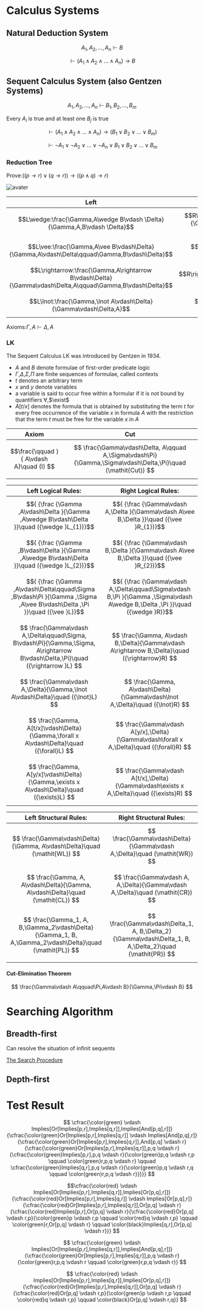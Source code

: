 # Calculus Systems

## Natural Deduction System

$$
A_1,A_2,...,A_n\vdash B
$$

$$
\vdash (A_1\wedge A_2\wedge...\wedge A_n)\to B
$$

## Sequent Calculus System (also Gentzen Systems)

$$
A_1,A_2,...,A_n\vdash B_1,B_2,...,B_m
$$

Every $A_i$ is true and at least one $B_j$ is true

$$
\vdash (A_1\wedge A_2\wedge...\wedge A_n)\to (B_1\vee B_2\vee...\vee B_m)
$$

$$
\vdash \lnot A_1\vee \lnot A_2\vee...\vee\lnot A_n\vee B_1\vee B_2\vee...\vee B_m
$$

### Reduction Tree

Prove:$((p\rightarrow r)\vee (q\rightarrow r))\rightarrow ((p\wedge q)\rightarrow r)$

![avater](https://upload.wikimedia.org/wikipedia/commons/0/0d/Sequent_calculus_proof_tree_example.png)

|                                                   Left                                                    |                                                Right                                                |
| :-------------------------------------------------------------------------------------------------------: | :-------------------------------------------------------------------------------------------------: |
|                 $$L\wedge:\frac{\Gamma,A\wedge B\vdash \Delta}{\Gamma,A,B\vdash \Delta}$$                 | $$R\wedge:\frac{\Gamma\vdash \Delta,A\wedge B}{\Gamma\vdash \Delta,A\qquad \Gamma\vdash \Delta,B}$$ |
|        $$L\vee:\frac{\Gamma,A\vee B\vdash\Delta}{\Gamma,A\vdash\Delta\qquad\Gamma,B\vdash\Delta}$$        |             $$R\vee:\frac {\Gamma \vdash \Delta ,A\vee B}{\Gamma \vdash \Delta ,A,B}$$              |
| $$L\rightarrow:\frac{\Gamma,A\rightarrow B\vdash\Delta}{\Gamma\vdash\Delta,A\qquad\Gamma,B\vdash\Delta}$$ |          $$R\rightarrow:\frac{\Gamma\vdash\Delta,A\rightarrow B}{\Gamma,A\vdash\Delta,B}$$          |
|                    $$L\lnot:\frac{\Gamma,\lnot A\vdash\Delta}{\Gamma\vdash\Delta,A}$$                     |                $$R\lnot:\frac{\Gamma \vdash\Delta,\lnot A}{\Gamma,A\vdash\Delta }$$                 |

Axioms:$\Gamma,A\vdash\Delta,A$

### LK

The Sequent Calculus LK was introduced by Gentzen in 1934.

- $A$ and $B$ denote formulae of first-order predicate logic
- $\Gamma$,$\Delta$,$\Sigma$,$\Pi$ are finite sequences of formulae, called contexts
- $t$ denotes an arbitrary term
- $x$ and $y$ denote variables
- a variable is said to occur free within a formular if it is not bound by quantifiers $\forall$,$\exist$
- $A[t/x]$ denotes the formula that is obtained by substituting the term $t$ for every free occurrence of the variable $x$ in formula $A$ with the restriction that the term $t$ must be free for the variable $x$ in $A$

|                  Axiom                   |                                                       Cut                                                        |
| :--------------------------------------: | :--------------------------------------------------------------------------------------------------------------: |
| $$\frac{\qquad }{ A\vdash A}\quad (I) $$ | $$   \frac{\Gamma\vdash\Delta, A\qquad A,\Sigma\vdash\Pi} {\Gamma,\Sigma\vdash\Delta,\Pi}\quad (\mathit{Cut}) $$ |

|                                                        Left Logical Rules:                                                        |                                                      Right Logical Rules:                                                      |
| :-------------------------------------------------------------------------------------------------------------------------------: | :----------------------------------------------------------------------------------------------------------------------------: |
|                   $${ {\frac {\Gamma ,A\vdash\Delta }{\Gamma ,A\wedge B\vdash\Delta }}\quad ({\wedge }L_{1})}$$                   |                   $${ {\frac {\Gamma\vdash A,\Delta }{\Gamma\vdash A\vee B,\Delta }}\quad ({\vee }R_{1})}$$                    |
|                   $${ {\frac {\Gamma ,B\vdash\Delta }{\Gamma ,A\wedge B\vdash\Delta }}\quad ({\wedge }L_{2})}$$                   |                   $${ {\frac {\Gamma\vdash B,\Delta }{\Gamma\vdash A\vee B,\Delta }}\quad ({\vee }R_{2})}$$                    |
|    $${ {\frac {\Gamma ,A\vdash\Delta\qquad\Sigma ,B\vdash\Pi }{\Gamma ,\Sigma ,A\vee B\vdash\Delta ,\Pi }}\quad ({\vee }L)}$$     | $${ {\frac {\Gamma\vdash A,\Delta\qquad\Sigma\vdash B,\Pi }{\Gamma ,\Sigma\vdash A\wedge B,\Delta ,\Pi }}\quad ({\wedge }R)}$$ |
| $$ \frac{\Gamma\vdash A,\Delta\qquad\Sigma, B\vdash\Pi}{\Gamma,\Sigma, A\rightarrow B\vdash\Delta,\Pi}\quad  ({\rightarrow }L) $$ |                $$  \frac{\Gamma, A\vdash B,\Delta}{\Gamma\vdash A\rightarrow B,\Delta}\quad ({\rightarrow}R) $$                |
|                          $$ \frac{\Gamma\vdash A,\Delta}{\Gamma,\lnot A\vdash\Delta}\quad  ({\lnot}L) $$                          |                         $$ \frac{\Gamma, A\vdash\Delta}{\Gamma\vdash\lnot A,\Delta}\quad ({\lnot}R) $$                         |
|                    $$ \frac{\Gamma, A[t/x]\vdash\Delta}{\Gamma,\forall x A\vdash\Delta}\quad  ({\forall}L) $$                     |                  $$ \frac{\Gamma\vdash A[y/x],\Delta}{\Gamma\vdash\forall x A,\Delta}\quad  ({\forall}R)  $$                   |
|                    $$ \frac{\Gamma, A[y/x]\vdash\Delta}{\Gamma,\exists x A\vdash\Delta}\quad  ({\exists}L) $$                     |                   $$ \frac{\Gamma\vdash A[t/x],\Delta}{\Gamma\vdash\exists x A,\Delta}\quad  ({\exists}R) $$                   |

|                                          Left Structural Rules:                                          |                                         Right Structural Rules:                                          |
| :------------------------------------------------------------------------------------------------------: | :------------------------------------------------------------------------------------------------------: |
|                $$ \frac{\Gamma\vdash\Delta}{\Gamma, A\vdash\Delta}\quad (\mathit{WL}) $$                 |                $$ \frac{\Gamma\vdash\Delta}{\Gamma\vdash A,\Delta}\quad (\mathit{WR}) $$                 |
|             $$ \frac{\Gamma, A, A\vdash\Delta}{\Gamma, A\vdash\Delta}\quad (\mathit{CL}) $$              |             $$ \frac{\Gamma\vdash A, A,\Delta}{\Gamma\vdash A,\Delta}\quad (\mathit{CR}) $$              |
| $$ \frac{\Gamma_1, A, B,\Gamma_2\vdash\Delta}{\Gamma_1, B, A,\Gamma_2\vdash\Delta}\quad (\mathit{PL}) $$ | $$ \frac{\Gamma\vdash\Delta_1, A, B,\Delta_2}{\Gamma\vdash\Delta_1, B, A,\Delta_2}\quad (\mathit{PR}) $$ |

#### Cut-Elimination Theorem

$$
\frac{\Gamma\vdash A\qquad\Pi,A\vdash B}{\Gamma,\Pi\vdash B}
$$

# Searching Algorithm

## Breadth-first

Can resolve the situation of infinit sequents

[The Search Procedure](logic_gallier.pdf)

## Depth-first



# Test Result

$$
\cfrac{\color{green} \vdash Implies[Or[Implies[p,r],Implies[q,r]],Implies[And[p,q],r]]}{\cfrac{\color{green}Or[Implies[p,r],Implies[q,r]] \vdash Implies[And[p,q],r]}{\cfrac{\color{green}Or[Implies[p,r],Implies[q,r]],And[p,q] \vdash r}{\cfrac{\color{green}Or[Implies[p,r],Implies[q,r]],p,q \vdash r}{\cfrac{\color{green}Implies[p,r],p,q \vdash r}{\color{green}p,q \vdash r,p \qquad \color{green}r,p,q \vdash r} \qquad \cfrac{\color{green}Implies[q,r],p,q \vdash r}{\color{green}p,q \vdash r,q \qquad \color{green}r,p,q \vdash r}}}}}
$$

$$\cfrac{\color{red} \vdash Implies[Or[Implies[p,r],Implies[q,r]],Implies[Or[p,q],r]]}{\cfrac{\color{red}Or[Implies[p,r],Implies[q,r]] \vdash Implies[Or[p,q],r]}{\cfrac{\color{red}Or[Implies[p,r],Implies[q,r]],Or[p,q] \vdash r}{\cfrac{\color{red}Implies[p,r],Or[p,q] \vdash r}{\cfrac{\color{red}Or[p,q] \vdash r,p}{\color{green}p \vdash r,p \qquad \color{red}q \vdash r,p} \qquad \color{green}r,Or[p,q] \vdash r} \qquad \color{black}Implies[q,r],Or[p,q] \vdash r}}}
$$

$$ \cfrac{\color{green} \vdash Implies[Or[Implies[p,r],Implies[q,r]],Implies[And[p,q],r]]}{\cfrac{\color{green}Or[Implies[p,r],Implies[q,r]],p,q \vdash r}{\color{green}r,p,q \vdash r \qquad \color{green}r,p,q \vdash r}}
$$

$$ \cfrac{\color{red} \vdash Implies[Or[Implies[p,r],Implies[q,r]],Implies[Or[p,q],r]]}{\cfrac{\color{red}Or[Implies[p,r],Implies[q,r]],Or[p,q] \vdash r}{\cfrac{\color{red}Or[p,q] \vdash r,p}{\color{green}p \vdash r,p \qquad \color{red}q \vdash r,p} \qquad \color{black}Or[p,q] \vdash r,q}}
$$